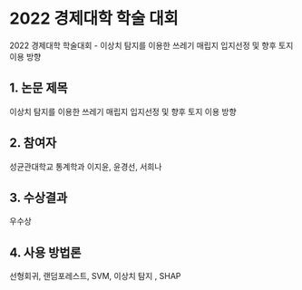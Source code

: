 # 2022 경제대학 학술 대회
2022 경제대학 학술대회 - 이상치 탐지를 이용한 쓰레기 매립지 입지선정 및 향후 토지 이용 방향 
## 1. 논문 제목 
이상치 탐지를 이용한 쓰레기 매립지 입지선정 및 향후 토지 이용 방향 

## 2. 참여자 
성균관대학교 통계학과 이지윤, 윤경선, 서희나

## 3. 수상결과
우수상

## 4. 사용 방법론 
선형회귀, 랜덤포레스트, SVM, 이상치 탐지 , SHAP
